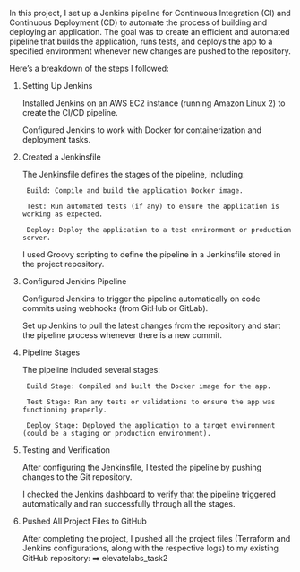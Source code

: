 In this project, I set up a Jenkins pipeline for Continuous Integration (CI) and Continuous Deployment (CD) to automate the process of building and deploying an application. The goal was to create an efficient and automated pipeline that builds the application, runs tests, and deploys the app to a specified environment whenever new changes are pushed to the repository.

Here’s a breakdown of the steps I followed:
1. Setting Up Jenkins

    Installed Jenkins on an AWS EC2 instance (running Amazon Linux 2) to create the CI/CD pipeline.

    Configured Jenkins to work with Docker for containerization and deployment tasks.

2. Created a Jenkinsfile

    The Jenkinsfile defines the stages of the pipeline, including:

        Build: Compile and build the application Docker image.

        Test: Run automated tests (if any) to ensure the application is working as expected.

        Deploy: Deploy the application to a test environment or production server.

    I used Groovy scripting to define the pipeline in a Jenkinsfile stored in the project repository.

3. Configured Jenkins Pipeline

    Configured Jenkins to trigger the pipeline automatically on code commits using webhooks (from GitHub or GitLab).

    Set up Jenkins to pull the latest changes from the repository and start the pipeline process whenever there is a new commit.

4. Pipeline Stages

    The pipeline included several stages:

        Build Stage: Compiled and built the Docker image for the app.

        Test Stage: Ran any tests or validations to ensure the app was functioning properly.

        Deploy Stage: Deployed the application to a target environment (could be a staging or production environment).

5. Testing and Verification

    After configuring the Jenkinsfile, I tested the pipeline by pushing changes to the Git repository.

    I checked the Jenkins dashboard to verify that the pipeline triggered automatically and ran successfully through all the stages.

6. Pushed All Project Files to GitHub

    After completing the project, I pushed all the project files (Terraform and Jenkins configurations, along with the respective logs) to my existing GitHub repository:
    ➡️ elevatelabs_task2
